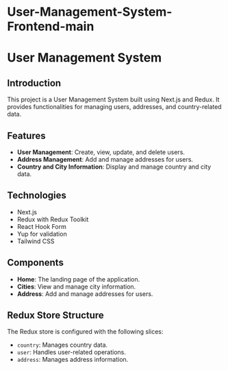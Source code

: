 # User-Management-System-Frontend-main
# User Management System

## Introduction
This project is a User Management System built using Next.js and Redux. It provides functionalities for managing users, addresses, and country-related data.

## Features
- **User Management**: Create, view, update, and delete users.
- **Address Management**: Add and manage addresses for users.
- **Country and City Information**: Display and manage country and city data.

## Technologies
- Next.js
- Redux with Redux Toolkit
- React Hook Form
- Yup for validation
- Tailwind CSS


## Components
- **Home**: The landing page of the application.
- **Cities**: View and manage city information.
- **Address**: Add and manage addresses for users.

## Redux Store Structure
The Redux store is configured with the following slices:
- `country`: Manages country data.
- `user`: Handles user-related operations.
- `address`: Manages address information.

